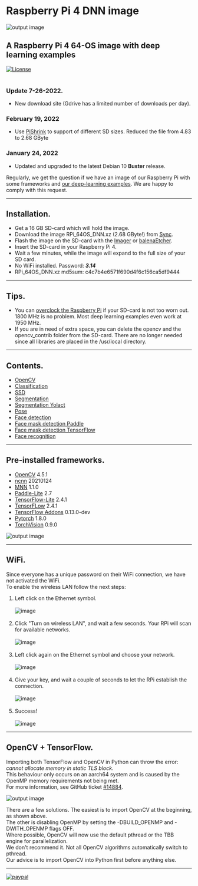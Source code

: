 # Raspberry Pi 4 DNN image
![output image]( https://qengineering.eu/images/Water6.webp )<br/>
## A Raspberry Pi 4 64-OS image with deep learning examples
[![License](https://img.shields.io/badge/License-BSD%203--Clause-blue.svg)](https://opensource.org/licenses/BSD-3-Clause)<br/><br/>
### Update 7-26-2022. 
- New download site (Gdrive has a limited number of downloads per day).<br/>

### February 19, 2022
- Use [PiShrink](https://github.com/Drewsif/PiShrink) to support of different SD sizes. Reduced the file from 4.83 to 2.68 GByte <br/>

### January 24, 2022
- Updated and upgraded to the latest Debian 10 **Buster** release.<br/>

Regularly, we get the question if we have an image of our Raspberry Pi with some frameworks and [our deep-learning examples](https://qengineering.eu/deep-learning-examples-on-raspberry-32-64-os.html). We are happy to comply with this request.

------------

## Installation.

- Get a 16 GB SD-card which will hold the image. 
- Download the image RPi_64OS_DNN.xz (2.68 GByte!) from [Sync](https://ln5.sync.com/dl/8dc06d210/x5e7vpik-3sr4jjub-z2vckx8a-p732jfdj).
- Flash the image on the SD-card with the [Imager](https://www.raspberrypi.org/software/) or [balenaEtcher](https://www.balena.io/etcher/).
- Insert the SD-card in your Raspberry Pi 4.
- Wait a few minutes, while the image will expand to the full size of your SD card.
- No WiFi installed. Password: ***3.14***
- RPi_64OS_DNN.xz md5sum: c4c7b4e6571f690d4f6c156ca5df9444

------------

## Tips.

* You can [overclock the Raspberry Pi](https://qengineering.eu/overclocking-the-raspberry-pi-4.html) if your SD-card is not too worn out. 1800 MHz is no problem. Most deep learning examples even work at 1950 MHz.<br/>
* If you are in need of extra space, you can delete the opencv and the opencv_contrib folder from the SD-card. There are no longer needed since all libraries are placed in the /usr/local directory.

------------

## Contents.

- [OpenCV](https://github.com/Qengineering/OpenCV-Livecam-Raspberry-Pi)
- [Classification](https://github.com/Qengineering/TensorFlow_Lite_Classification_RPi_64-bits)
- [SSD](https://github.com/Qengineering/TensorFlow_Lite_SSD_RPi_64-bits)
- [Segmentation](https://github.com/Qengineering/TensorFlow_Lite_Segmentation_RPi_64-bit)
- [Segmentation Yolact](https://github.com/Qengineering/Yolact-ncnn-Raspberry-Pi-4)
- [Pose](https://github.com/Qengineering/TensorFlow_Lite_Pose_RPi_64-bits)
- [Face detection](https://github.com/Qengineering/Face-detection-Raspberry-Pi-32-64-bits)
- [Face mask detection Paddle](https://github.com/Qengineering/Face-Mask-Detection-Raspberry-Pi-64-bits)
- [Face mask detection TensorFlow](https://github.com/Qengineering/TensorFlow_Lite_Face_Mask_RPi_64-bits)
- [Face recognition](https://github.com/Qengineering/Face-Recognition-Raspberry-Pi-64-bits)

------------

## Pre-installed frameworks.

- [OpenCV](https://qengineering.eu/deep-learning-with-opencv-on-raspberry-pi-4.html) 4.5.1
- [ncnn](https://qengineering.eu/install-ncnn-on-raspberry-pi-4.html) 20210124
- [MNN](https://qengineering.eu/install-mnn-on-raspberry-pi-4.html) 1.1.0
- [Paddle-Lite](https://qengineering.eu/install-paddle-lite-on-raspberry-pi-4.html) 2.7
- [TensorFlow-Lite](https://qengineering.eu/install-tensorflow-2-lite-on-raspberry-64-os.html) 2.4.1
- [TensorFLow](https://qengineering.eu/install-tensorflow-2.4.0-on-raspberry-64-os.html) 2.4.1
- [TensorFlow Addons](https://qengineering.eu/install-tensorflow-2.4.0-on-raspberry-64-os.html) 0.13.0-dev
- [Pytorch](https://qengineering.eu/install-pytorch-on-raspberry-pi-4.html) 1.8.0
- [TorchVision](https://qengineering.eu/install-pytorch-on-raspberry-pi-4.html) 0.9.0

![output image](https://qengineering.eu/images/SD_frameworks.png)

------------

## WiFi.

Since everyone has a unique password on their WiFi connection, we have not activated the WiFi.<br/>
To enable the wireless LAN follow the next steps:<br/>

1) Left click on the Ethernet symbol.<br/><br/>
![image](https://user-images.githubusercontent.com/44409029/124445112-8eb8e880-dd7f-11eb-80e6-121dc31fd0b8.png)<br/><br/>
2) Click "Turn on wireless LAN", and wait a few seconds. Your RPi will scan for available networks.<br/><br/>
![image](https://user-images.githubusercontent.com/44409029/124445876-39310b80-dd80-11eb-97ff-1ef8f8c477e8.png)<br/><br/>
3) Left click again on the Ethernet symbol and choose your network.<br/><br/>
![image](https://user-images.githubusercontent.com/44409029/124446101-64b3f600-dd80-11eb-9385-eee4fd730268.png)<br/><br/>
4) Give your key, and wait a couple of seconds to let the RPi establish the connection.<br/><br/>
![image](https://user-images.githubusercontent.com/44409029/124447227-74800a00-dd81-11eb-9c47-bee6b2b84bc1.png)<br/><br/>
5) Success! <br/><br/>
![image](https://user-images.githubusercontent.com/44409029/124446775-063b4780-dd81-11eb-9fd8-2d597ad31cee.png)

------------

## OpenCV + TensorFlow.

Importing both TensorFlow and OpenCV in Python can throw the error: _cannot allocate memory in static TLS block_.<br/>
This behaviour only occurs on an aarch64 system and is caused by the OpenMP memory requirements not being met.<br/>
For more information, see GitHub ticket [#14884](https://github.com/opencv/opencv/issues/14884).<br/>

![output image](https://qengineering.eu/images/SwapImportOpenCVRPi.png)

There are a few solutions. The easiest is to import OpenCV at the beginning, as shown above.<br/>
The other is disabling OpenMP by setting the -DBUILD_OPENMP and -DWITH_OPENMP flags OFF.<br/>
Where possible, OpenCV will now use the default pthread or the TBB engine for parallelization.<br/>
We don't recommend it. Not all OpenCV algorithms automatically switch to pthread.<br/>
Our advice is to import OpenCV into Python first before anything else.<br/>

------------

[![paypal](https://qengineering.eu/images/TipJarSmall4.png)](https://www.paypal.com/cgi-bin/webscr?cmd=_s-xclick&hosted_button_id=CPZTM5BB3FCYL) 

